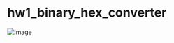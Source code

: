 # hw1_binary_hex_converter
![image](https://github.com/TMUb908111071/hw1_binary_hex_converter/assets/161851654/644853d6-1af1-4eaa-bf0a-856feeac04a4)
